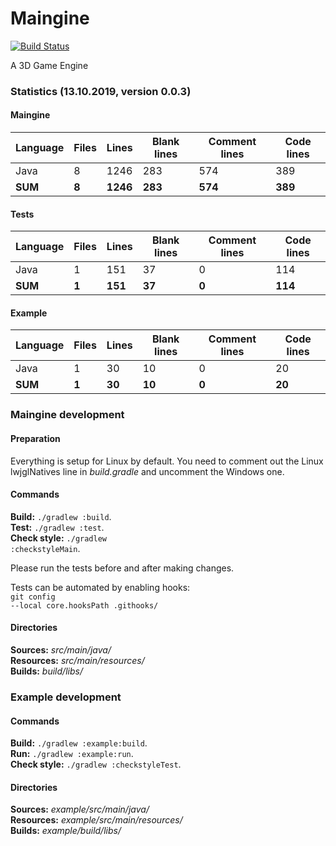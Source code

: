 # Maingine 

[![Build Status](https://travis-ci.org/Mainerii/Maingine.svg?branch=master)](https://travis-ci.org/Mainerii/Maingine)

A 3D Game Engine

<h3>Statistics (13.10.2019, version 0.0.3)</h3>

<h4>Maingine</h4>

| Language | Files | Lines    | Blank lines | Comment lines | Code lines |
| -------- | ----- | -------- | ----------- | ------------- | ---------- |
| Java     | 8     | 1246     | 283         | 574           | 389        |
| **SUM**  | **8** | **1246** | **283**     | **574**       | **389**    |

<h4>Tests</h4>

| Language | Files | Lines   | Blank lines | Comment lines | Code lines |
| -------- | ----- | ------- | ----------- | ------------- | ---------- |
| Java     | 1     | 151     | 37          | 0             | 114        |
| **SUM**  | **1** | **151** | **37**      | **0**         | **114**    |

<h4>Example</h4>

| Language | Files | Lines  | Blank lines | Comment lines | Code lines |
| -------- | ----- | ------ | ----------- | ------------- | ---------- |
| Java     | 1     | 30     | 10          | 0             | 20         |
| **SUM**  | **1** | **30** | **10**      | **0**         | **20**     |

<h3>Maingine development</h3>

<h4>Preparation</h4>

Everything is setup for Linux by default. You need to comment out
the Linux lwjglNatives line in <i>build.gradle</i> and uncomment the Windows one.

<h4>Commands</h4>

<b>Build:</b> <code>./gradlew :build</code>.<br>
<b>Test:</b> <code>./gradlew :test</code>.<br>
<b>Check style:</b> <code>./gradlew :checkstyleMain</code>.<br>

Please run the tests before and after making changes.

Tests can be automated by enabling hooks:<br>
<code>git config --local core.hooksPath .githooks/</code>

<h4>Directories</h4>

<b>Sources:</b> <i>src/main/java/</i><br>
<b>Resources:</b> <i>src/main/resources/</i><br>
<b>Builds:</b> <i>build/libs/</i><br>

<h3>Example development</h3>

<h4>Commands</h4>

<b>Build:</b> <code>./gradlew :example:build</code>.<br>
<b>Run:</b> <code>./gradlew :example:run</code>.<br>
<b>Check style:</b> <code>./gradlew :checkstyleTest</code>.<br>

<h4>Directories</h4>

<b>Sources:</b> <i>example/src/main/java/</i><br>
<b>Resources:</b> <i>example/src/main/resources/</i><br>
<b>Builds:</b> <i>example/build/libs/</i><br>
